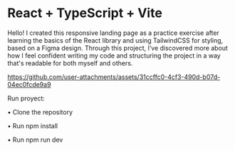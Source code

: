 # React + TypeScript + Vite

Hello! I created this responsive landing page as a practice exercise after learning the basics of the React library and using TailwindCSS for styling, based on a Figma design.
Through this project, I’ve discovered more about how I feel confident writing my code and structuring the project in a way that's readable for both myself and others.



https://github.com/user-attachments/assets/31ccffc0-4cf3-490d-b07d-04ec0fcde9a9



Run proyect:

• Clone the repository

• Run npm install

• Run npm run dev
